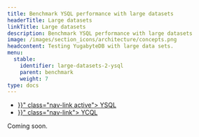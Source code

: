 ```yaml
---
title: Benchmark YSQL performance with large datasets
headerTitle: Large datasets
linkTitle: Large datasets
description: Benchmark YSQL performance with large datasets
image: /images/section_icons/architecture/concepts.png
headcontent: Testing YugabyteDB with large data sets.
menu:
  stable:
    identifier: large-datasets-2-ysql
    parent: benchmark
    weight: 7
type: docs
---
```


<ul class="nav nav-tabs-alt nav-tabs-yb"  data-target="sql">

  <li >
    <a href="{{< relref "./large-datasets-ysql.md" >}}" class="nav-link active">
      <i class="icon-postgres" aria-hidden="true"></i>
      YSQL
    </a>
  </li>

  <li >
    <a href="{{< relref "./large-datasets-ycql.md" >}}" class="nav-link">
      <i class="icon-cassandra" aria-hidden="true"></i>
      YCQL
    </a>
  </li>

</ul>

Coming soon.
